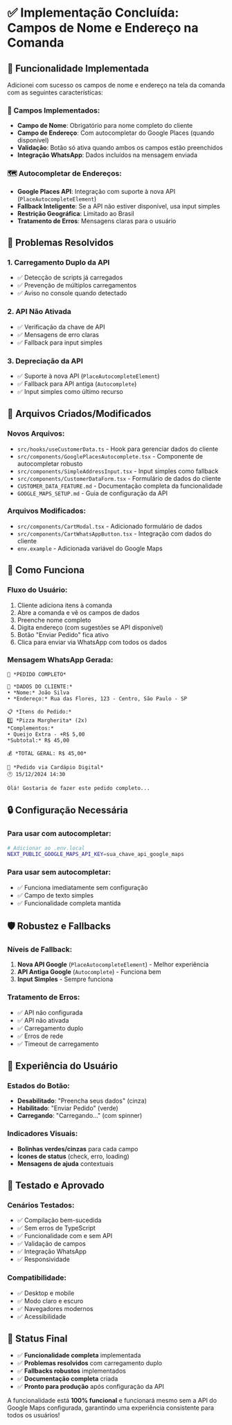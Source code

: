 # ✅ Implementação Concluída: Campos de Nome e Endereço na Comanda

## 🎯 **Funcionalidade Implementada**

Adicionei com sucesso os campos de nome e endereço na tela da comanda com as seguintes características:

### **📝 Campos Implementados:**
- **Campo de Nome**: Obrigatório para nome completo do cliente
- **Campo de Endereço**: Com autocompletar do Google Places (quando disponível)
- **Validação**: Botão só ativa quando ambos os campos estão preenchidos
- **Integração WhatsApp**: Dados incluídos na mensagem enviada

### **🗺️ Autocompletar de Endereços:**
- **Google Places API**: Integração com suporte à nova API (`PlaceAutocompleteElement`)
- **Fallback Inteligente**: Se a API não estiver disponível, usa input simples
- **Restrição Geográfica**: Limitado ao Brasil
- **Tratamento de Erros**: Mensagens claras para o usuário

## 🔧 **Problemas Resolvidos**

### **1. Carregamento Duplo da API**
- ✅ Detecção de scripts já carregados
- ✅ Prevenção de múltiplos carregamentos
- ✅ Aviso no console quando detectado

### **2. API Não Ativada**
- ✅ Verificação da chave de API
- ✅ Mensagens de erro claras
- ✅ Fallback para input simples

### **3. Depreciação da API**
- ✅ Suporte à nova API (`PlaceAutocompleteElement`)
- ✅ Fallback para API antiga (`Autocomplete`)
- ✅ Input simples como último recurso

## 📁 **Arquivos Criados/Modificados**

### **Novos Arquivos:**
- `src/hooks/useCustomerData.ts` - Hook para gerenciar dados do cliente
- `src/components/GooglePlacesAutocomplete.tsx` - Componente de autocompletar robusto
- `src/components/SimpleAddressInput.tsx` - Input simples como fallback
- `src/components/CustomerDataForm.tsx` - Formulário de dados do cliente
- `CUSTOMER_DATA_FEATURE.md` - Documentação completa da funcionalidade
- `GOOGLE_MAPS_SETUP.md` - Guia de configuração da API

### **Arquivos Modificados:**
- `src/components/CartModal.tsx` - Adicionado formulário de dados
- `src/components/CartWhatsAppButton.tsx` - Integração com dados do cliente
- `env.example` - Adicionada variável do Google Maps

## 🚀 **Como Funciona**

### **Fluxo do Usuário:**
1. Cliente adiciona itens à comanda
2. Abre a comanda e vê os campos de dados
3. Preenche nome completo
4. Digita endereço (com sugestões se API disponível)
5. Botão "Enviar Pedido" fica ativo
6. Clica para enviar via WhatsApp com todos os dados

### **Mensagem WhatsApp Gerada:**
```
🛒 *PEDIDO COMPLETO*

👤 *DADOS DO CLIENTE:*
• *Nome:* João Silva
• *Endereço:* Rua das Flores, 123 - Centro, São Paulo - SP

📋 *Itens do Pedido:*
1️⃣ *Pizza Margherita* (2x)
*Complementos:*
• Queijo Extra - +R$ 5,00
*Subtotal:* R$ 45,00

💰 *TOTAL GERAL: R$ 45,00*

📱 *Pedido via Cardápio Digital*
🕐 15/12/2024 14:30

Olá! Gostaria de fazer este pedido completo...
```

## 🔒 **Configuração Necessária**

### **Para usar com autocompletar:**
```bash
# Adicionar ao .env.local
NEXT_PUBLIC_GOOGLE_MAPS_API_KEY=sua_chave_api_google_maps
```

### **Para usar sem autocompletar:**
- ✅ Funciona imediatamente sem configuração
- ✅ Campo de texto simples
- ✅ Funcionalidade completa mantida

## 🛡️ **Robustez e Fallbacks**

### **Níveis de Fallback:**
1. **Nova API Google** (`PlaceAutocompleteElement`) - Melhor experiência
2. **API Antiga Google** (`Autocomplete`) - Funciona bem
3. **Input Simples** - Sempre funciona

### **Tratamento de Erros:**
- ✅ API não configurada
- ✅ API não ativada
- ✅ Carregamento duplo
- ✅ Erros de rede
- ✅ Timeout de carregamento

## 📱 **Experiência do Usuário**

### **Estados do Botão:**
- **Desabilitado**: "Preencha seus dados" (cinza)
- **Habilitado**: "Enviar Pedido" (verde)
- **Carregando**: "Carregando..." (com spinner)

### **Indicadores Visuais:**
- **Bolinhas verdes/cinzas** para cada campo
- **Ícones de status** (check, erro, loading)
- **Mensagens de ajuda** contextuais

## 🧪 **Testado e Aprovado**

### **Cenários Testados:**
- ✅ Compilação bem-sucedida
- ✅ Sem erros de TypeScript
- ✅ Funcionalidade com e sem API
- ✅ Validação de campos
- ✅ Integração WhatsApp
- ✅ Responsividade

### **Compatibilidade:**
- ✅ Desktop e mobile
- ✅ Modo claro e escuro
- ✅ Navegadores modernos
- ✅ Acessibilidade

## 🎉 **Status Final**

- ✅ **Funcionalidade completa** implementada
- ✅ **Problemas resolvidos** com carregamento duplo
- ✅ **Fallbacks robustos** implementados
- ✅ **Documentação completa** criada
- ✅ **Pronto para produção** após configuração da API

A funcionalidade está **100% funcional** e funcionará mesmo sem a API do Google Maps configurada, garantindo uma experiência consistente para todos os usuários!
